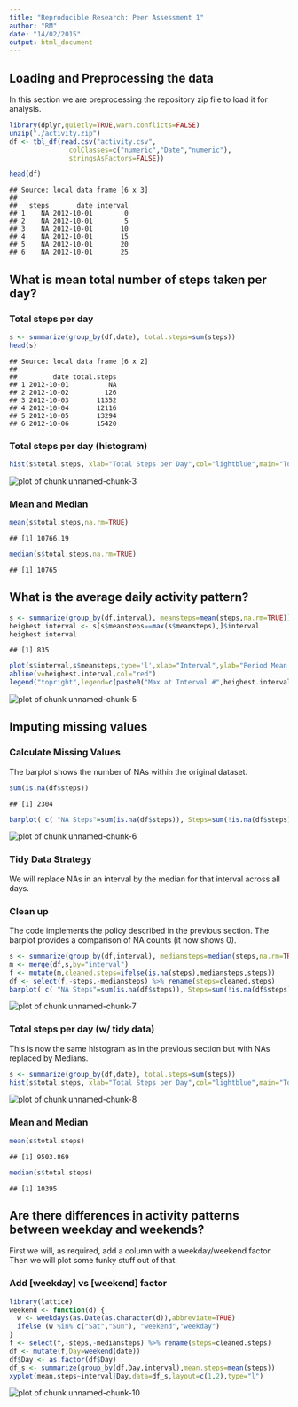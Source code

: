 ```yaml
---
title: "Reproducible Research: Peer Assessment 1"
author: "RM" 
date: "14/02/2015"
output: html_document
---
```


## Loading and Preprocessing the data
In this section we are preprocessing the repository zip file to load it for analysis.


```r
library(dplyr,quietly=TRUE,warn.conflicts=FALSE)
unzip("./activity.zip")
df <- tbl_df(read.csv("activity.csv",
               colClasses=c("numeric","Date","numeric"),
               stringsAsFactors=FALSE))

head(df)
```

```
## Source: local data frame [6 x 3]
## 
##   steps       date interval
## 1    NA 2012-10-01        0
## 2    NA 2012-10-01        5
## 3    NA 2012-10-01       10
## 4    NA 2012-10-01       15
## 5    NA 2012-10-01       20
## 6    NA 2012-10-01       25
```

## What is mean total number of steps taken per day?
### Total steps per day

```r
s <- summarize(group_by(df,date), total.steps=sum(steps))
head(s)
```

```
## Source: local data frame [6 x 2]
## 
##         date total.steps
## 1 2012-10-01          NA
## 2 2012-10-02         126
## 3 2012-10-03       11352
## 4 2012-10-04       12116
## 5 2012-10-05       13294
## 6 2012-10-06       15420
```

### Total steps per day (histogram)

```r
hist(s$total.steps, xlab="Total Steps per Day",col="lightblue",main="Total number of steps each day")
```

![plot of chunk unnamed-chunk-3](figure/unnamed-chunk-3-1.png) 

### Mean and Median

```r
mean(s$total.steps,na.rm=TRUE)
```

```
## [1] 10766.19
```

```r
median(s$total.steps,na.rm=TRUE)
```

```
## [1] 10765
```


## What is the average daily activity pattern?


```r
s <- summarize(group_by(df,interval), meansteps=mean(steps,na.rm=TRUE))
heighest.interval <- s[s$meansteps==max(s$meansteps),]$interval
heighest.interval
```

```
## [1] 835
```

```r
plot(s$interval,s$meansteps,type='l',xlab="Interval",ylab="Period Mean per Interval")
abline(v=heighest.interval,col="red")
legend("topright",legend=c(paste0("Max at Interval #",heighest.interval)),col=c("red"),lty=c(1))
```

![plot of chunk unnamed-chunk-5](figure/unnamed-chunk-5-1.png) 


## Imputing missing values

### Calculate Missing Values
The barplot shows the number of NAs within the original dataset.

```r
sum(is.na(df$steps))
```

```
## [1] 2304
```

```r
barplot( c( "NA Steps"=sum(is.na(df$steps)), Steps=sum(!is.na(df$steps))) , col = c("red","blue"))
```

![plot of chunk unnamed-chunk-6](figure/unnamed-chunk-6-1.png) 

### Tidy Data Strategy
We will replace NAs in an interval by the median for that interval across all days.

### Clean up
The code implements the policy described in the previous section. The barplot provides a comparison of NA counts (it now shows 0).

```r
s <- summarize(group_by(df,interval), mediansteps=median(steps,na.rm=TRUE))
m <- merge(df,s,by="interval")
f <- mutate(m,cleaned.steps=ifelse(is.na(steps),mediansteps,steps))
df <- select(f,-steps,-mediansteps) %>% rename(steps=cleaned.steps) 
barplot( c( "NA Steps"=sum(is.na(df$steps)), Steps=sum(!is.na(df$steps))) , col = c("red","blue"))
```

![plot of chunk unnamed-chunk-7](figure/unnamed-chunk-7-1.png) 


### Total steps per day (w/ tidy data)
This is now the same histogram as in the previous section but with NAs replaced by Medians.

```r
s <- summarize(group_by(df,date), total.steps=sum(steps))
hist(s$total.steps, xlab="Total Steps per Day",col="lightblue",main="Total number of steps each day")
```

![plot of chunk unnamed-chunk-8](figure/unnamed-chunk-8-1.png) 

### Mean and Median

```r
mean(s$total.steps)
```

```
## [1] 9503.869
```

```r
median(s$total.steps)
```

```
## [1] 10395
```

## Are there differences in activity patterns between weekday and weekends?
First we will, as required, add a column with a weekday/weekend factor. Then we will plot some funky stuff out of that.

### Add [weekday] vs [weekend] factor

```r
library(lattice)
weekend <- function(d) { 
  w <- weekdays(as.Date(as.character(d)),abbreviate=TRUE)  
  ifelse (w %in% c("Sat","Sun"), "weekend","weekday") 
}
f <- select(f,-steps,-mediansteps) %>% rename(steps=cleaned.steps)
df <- mutate(f,Day=weekend(date))
df$Day <- as.factor(df$Day)
df_s <- summarize(group_by(df,Day,interval),mean.steps=mean(steps))
xyplot(mean.steps~interval|Day,data=df_s,layout=c(1,2),type="l")
```

![plot of chunk unnamed-chunk-10](figure/unnamed-chunk-10-1.png) 
